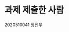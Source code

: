 <!DOCTYPE html>
<html lang="ko">
<head>
    <meta charset="UTF-8">
    <meta name="viewport" content="width=device-width, initial-scale=1.0">
    <title>HW2-1</title>
</head>
<body>
    <div>
        <h1>과제 제출한 사람</h1>
        <p>2020510041 정진우</p>
    </div>

</body>
</html>
